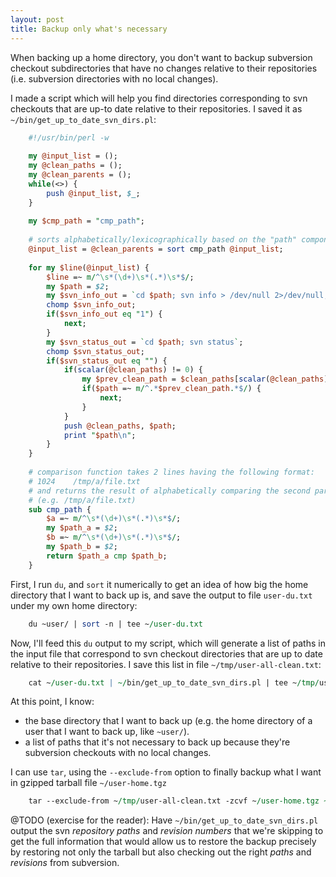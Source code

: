 ```yaml
---
layout: post
title: Backup only what's necessary
---
```


When backing up a home directory, you don't want to backup subversion checkout subdirectories that have no changes relative to their repositories (i.e. subversion directories with no local changes).

I made a script which will help you find directories corresponding to svn checkouts that are up-to date relative to their repositories. I saved it as `~/bin/get_up_to_date_svn_dirs.pl`:

```perl
    #!/usr/bin/perl -w
    
    my @input_list = ();
    my @clean_paths = ();
    my @clean_parents = ();
    while(<>) { 
        push @input_list, $_;
    }
    
    my $cmp_path = "cmp_path";
    
    # sorts alphabetically/lexicographically based on the "path" component of the input line.
    @input_list = @clean_parents = sort cmp_path @input_list;
    
    for my $line(@input_list) {
        $line =~ m/^\s*(\d+)\s*(.*)\s*$/;
        my $path = $2;
        my $svn_info_out = `cd $path; svn info > /dev/null 2>/dev/null; echo \$?;`;
        chomp $svn_info_out;
        if($svn_info_out eq "1") {
            next;
        }
        my $svn_status_out = `cd $path; svn status`;
        chomp $svn_status_out;
        if($svn_status_out eq "") {
            if(scalar(@clean_paths) != 0) {
                my $prev_clean_path = $clean_paths[scalar(@clean_paths) - 1];
                if($path =~ m/^.*$prev_clean_path.*$/) {
                    next;
                }
            }
            push @clean_paths, $path;
            print "$path\n";
        }
    }
    
    # comparison function takes 2 lines having the following format:
    # 1024    /tmp/a/file.txt
    # and returns the result of alphabetically comparing the second part of the line
    # (e.g. /tmp/a/file.txt)
    sub cmp_path {
        $a =~ m/^\s*(\d+)\s*(.*)\s*$/;
        my $path_a = $2;
        $b =~ m/^\s*(\d+)\s*(.*)\s*$/;
        my $path_b = $2;
        return $path_a cmp $path_b;
    }
```


First, I run `du`, and `sort` it numerically to get an idea of how big the home directory that I want to back up is, and save the output to file `user-du.txt` under my own home directory:

```perl
    du ~user/ | sort -n | tee ~/user-du.txt
```

Now, I'll feed this `du` output to my script, which will generate a list of paths in the input file that correspond to svn checkout directories that are up to date relative to their repositories. I save this list in file `~/tmp/user-all-clean.txt`:

```perl
    cat ~/user-du.txt | ~/bin/get_up_to_date_svn_dirs.pl | tee ~/tmp/user-all-clean.txt
```

At this point, I know:

*   the base directory that I want to back up (e.g. the home directory of a user that I want to back up, like `~user/`).
*   a list of paths that it's not necessary to back up because they're subversion checkouts with no local changes.

I can use `tar`, using the `--exclude-from` option to finally backup what I want in gzipped tarball file `~/user-home.tgz`

```perl
    tar --exclude-from ~/tmp/user-all-clean.txt -zcvf ~/user-home.tgz ~user/
```

@TODO (exercise for the reader): Have `~/bin/get_up_to_date_svn_dirs.pl` output the svn _repository paths_ and _revision numbers_ that we're skipping to get the full information that would allow us to restore the backup precisely by restoring not only the tarball but also checking out the right _paths_ and _revisions_ from subversion.

